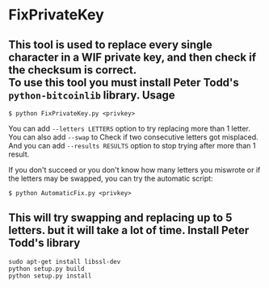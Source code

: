 FixPrivateKey
=============

This tool is used to replace every single character in a WIF private key, and then check if the checksum is correct.<br>
To use this tool you must install Peter Todd's `python-bitcoinlib` library.
Usage
----------------
```
$ python FixPrivateKey.py <privkey>
```
You can add `--letters LETTERS` option to try replacing more than 1 letter.<br>
You can also add `--swap` to Check if two consecutive letters got misplaced.<br>
And you can add `--results RESULTS` option to stop trying after more than 1 result.


If you don't succeed or you don't know how many letters you miswrote or if the letters may be swapped, you can try the automatic script:
```
$ python AutomaticFix.py <privkey>
```
This will try swapping and replacing up to 5 letters. but it will take a lot of time.
Install Peter Todd's library
----------------
```
sudo apt-get install libssl-dev
python setup.py build
python setup.py install
```
